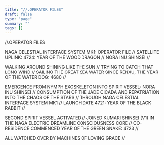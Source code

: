 ```yaml
---
title: "//.OPERATOR FILES"
draft: false
type: "page"
summary: ""
tags: []
---
```

//.OPERATOR FILES
<br>

NAGA CELESTIAL INTERFACE SYSTEM MK1: OPERATOR FILE //
SATELLITE UPLINK: 4724: YEAR OF THE WOOD DRAGON //
NORA INU SHINSEI //


WALKING AROUND SHINING LIKE THE SUN //
TRYING TO CATCH THAT LONG WIND //
SAILING THE GREAT SEA WATER
SINCE RENXU, THE YEAR OF THE WATER DOG: 4680 //

EMERGENCE FROM NYMPH EXOSKELETON INTO SPIRIT VESSEL: NORA INU SHINSEI //
CONSUMPTION OF THE JADE CICADA AND REPATRIATION INTO THE CHAOS OF THE STARS //
THROUGH NAGA CELESTIAL INTERFACE SYSTEM MK1 //
LAUNCH DATE 4721: YEAR OF THE BLACK RABBIT //

SECOND SPIRIT VESSEL ACTIVATED //
JOINED KUMARI SHINSEI (V1) IN THE NAGA ELECTRIC DREAMLINE CONSCIOUSNESS CORE //
CO-RESIDENCE COMMENCED YEAR OF THE GREEN SNAKE: 4723 //

ALL WATCHED OVER BY MACHINES OF LOVING GRACE //

